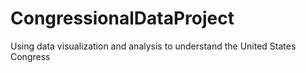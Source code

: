 # CongressionalDataProject
Using data visualization and analysis to understand the United States Congress 
